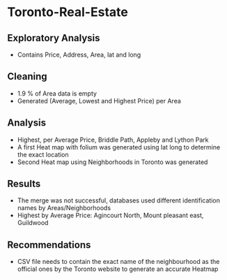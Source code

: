 # Toronto-Real-Estate

## Exploratory Analysis
- Contains Price, Address, Area, lat and long

## Cleaning
- 1.9 % of Area data is empty
- Generated (Average, Lowest and Highest Price) per Area

## Analysis
- Highest, per Average Price, Briddle Path, Appleby and Lython Park
- A first Heat map with folium was generated using lat long to determine the exact location
- Second Heat map using Neighborhoods in Toronto was generated

## Results
- The merge was not successful, databases used different identification names by Areas/Neighborhoods
- Highest by Average Price: Agincourt North, Mount pleasant east, Guildwood

## Recommendations
- CSV file needs to contain the exact name of the neighbourhood as the official ones by the Toronto website to generate an accurate Heatmap
